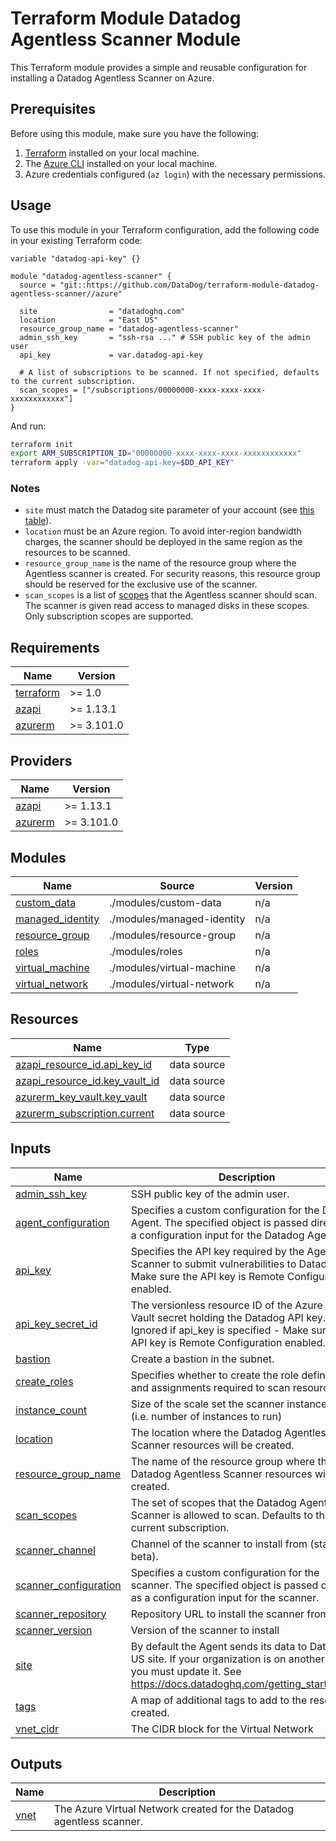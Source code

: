 # Terraform Module Datadog Agentless Scanner Module

This Terraform module provides a simple and reusable configuration for installing a Datadog Agentless Scanner on Azure.

## Prerequisites

Before using this module, make sure you have the following:

1. [Terraform](https://www.terraform.io/) installed on your local machine.
2. The [Azure CLI](https://learn.microsoft.com/cli/azure/) installed on your local machine.
3. Azure credentials configured (`az login`) with the necessary permissions.

## Usage

To use this module in your Terraform configuration, add the following code in your existing Terraform code:

```hcl
variable "datadog-api-key" {}

module "datadog-agentless-scanner" {
  source = "git::https://github.com/DataDog/terraform-module-datadog-agentless-scanner//azure"

  site                = "datadoghq.com"
  location            = "East US"
  resource_group_name = "datadog-agentless-scanner"
  admin_ssh_key       = "ssh-rsa ..." # SSH public key of the admin user
  api_key             = var.datadog-api-key

  # A list of subscriptions to be scanned. If not specified, defaults to the current subscription.
  scan_scopes = ["/subscriptions/00000000-xxxx-xxxx-xxxx-xxxxxxxxxxxx"]
}
```

And run:
```sh
terraform init
export ARM_SUBSCRIPTION_ID="00000000-xxxx-xxxx-xxxx-xxxxxxxxxxxx"
terraform apply -var="datadog-api-key=$DD_API_KEY"
```

### Notes

- `site` must match the Datadog site parameter of your account (see [this table](https://docs.datadoghq.com/getting_started/site/#access-the-datadog-site)).
- `location` must be an Azure region. To avoid inter-region bandwidth charges,
  the scanner should be deployed in the same region as the resources to be scanned.
- `resource_group_name` is the name of the resource group where the Agentless scanner
  is created. For security reasons, this resource group should be reserved for
  the exclusive use of the scanner.
- `scan_scopes` is a list of [scopes](https://learn.microsoft.com/azure/role-based-access-control/scope-overview)
  that the Agentless scanner should scan. The scanner is given read access to managed
  disks in these scopes. Only subscription scopes are supported.


<!-- BEGIN_TF_DOCS -->
## Requirements

| Name | Version |
|------|---------|
| <a name="requirement_terraform"></a> [terraform](#requirement\_terraform) | >= 1.0 |
| <a name="requirement_azapi"></a> [azapi](#requirement\_azapi) | >= 1.13.1 |
| <a name="requirement_azurerm"></a> [azurerm](#requirement\_azurerm) | >= 3.101.0 |

## Providers

| Name | Version |
|------|---------|
| <a name="provider_azapi"></a> [azapi](#provider\_azapi) | >= 1.13.1 |
| <a name="provider_azurerm"></a> [azurerm](#provider\_azurerm) | >= 3.101.0 |

## Modules

| Name | Source | Version |
|------|--------|---------|
| <a name="module_custom_data"></a> [custom\_data](#module\_custom\_data) | ./modules/custom-data | n/a |
| <a name="module_managed_identity"></a> [managed\_identity](#module\_managed\_identity) | ./modules/managed-identity | n/a |
| <a name="module_resource_group"></a> [resource\_group](#module\_resource\_group) | ./modules/resource-group | n/a |
| <a name="module_roles"></a> [roles](#module\_roles) | ./modules/roles | n/a |
| <a name="module_virtual_machine"></a> [virtual\_machine](#module\_virtual\_machine) | ./modules/virtual-machine | n/a |
| <a name="module_virtual_network"></a> [virtual\_network](#module\_virtual\_network) | ./modules/virtual-network | n/a |

## Resources

| Name | Type |
|------|------|
| [azapi_resource_id.api_key_id](https://registry.terraform.io/providers/Azure/azapi/latest/docs/data-sources/resource_id) | data source |
| [azapi_resource_id.key_vault_id](https://registry.terraform.io/providers/Azure/azapi/latest/docs/data-sources/resource_id) | data source |
| [azurerm_key_vault.key_vault](https://registry.terraform.io/providers/hashicorp/azurerm/latest/docs/data-sources/key_vault) | data source |
| [azurerm_subscription.current](https://registry.terraform.io/providers/hashicorp/azurerm/latest/docs/data-sources/subscription) | data source |

## Inputs

| Name | Description | Type | Default | Required |
|------|-------------|------|---------|:--------:|
| <a name="input_admin_ssh_key"></a> [admin\_ssh\_key](#input\_admin\_ssh\_key) | SSH public key of the admin user. | `string` | n/a | yes |
| <a name="input_agent_configuration"></a> [agent\_configuration](#input\_agent\_configuration) | Specifies a custom configuration for the Datadog Agent. The specified object is passed directly as a configuration input for the Datadog Agent. | `any` | `{}` | no |
| <a name="input_api_key"></a> [api\_key](#input\_api\_key) | Specifies the API key required by the Agentless Scanner to submit vulnerabilities to Datadog - Make sure the API key is Remote Configuration enabled. | `string` | `null` | no |
| <a name="input_api_key_secret_id"></a> [api\_key\_secret\_id](#input\_api\_key\_secret\_id) | The versionless resource ID of the Azure Key Vault secret holding the Datadog API key. Ignored if api\_key is specified - Make sure the API key is Remote Configuration enabled. | `string` | `null` | no |
| <a name="input_bastion"></a> [bastion](#input\_bastion) | Create a bastion in the subnet. | `bool` | `false` | no |
| <a name="input_create_roles"></a> [create\_roles](#input\_create\_roles) | Specifies whether to create the role definitions and assignments required to scan resources. | `bool` | `true` | no |
| <a name="input_instance_count"></a> [instance\_count](#input\_instance\_count) | Size of the scale set the scanner instance is in (i.e. number of instances to run) | `number` | `1` | no |
| <a name="input_location"></a> [location](#input\_location) | The location where the Datadog Agentless Scanner resources will be created. | `string` | n/a | yes |
| <a name="input_resource_group_name"></a> [resource\_group\_name](#input\_resource\_group\_name) | The name of the resource group where the Datadog Agentless Scanner resources will be created. | `string` | n/a | yes |
| <a name="input_scan_scopes"></a> [scan\_scopes](#input\_scan\_scopes) | The set of scopes that the Datadog Agentless Scanner is allowed to scan. Defaults to the current subscription. | `list(string)` | `[]` | no |
| <a name="input_scanner_channel"></a> [scanner\_channel](#input\_scanner\_channel) | Channel of the scanner to install from (stable or beta). | `string` | `"stable"` | no |
| <a name="input_scanner_configuration"></a> [scanner\_configuration](#input\_scanner\_configuration) | Specifies a custom configuration for the scanner. The specified object is passed directly as a configuration input for the scanner. | `any` | `{}` | no |
| <a name="input_scanner_repository"></a> [scanner\_repository](#input\_scanner\_repository) | Repository URL to install the scanner from. | `string` | `"https://apt.datadoghq.com/"` | no |
| <a name="input_scanner_version"></a> [scanner\_version](#input\_scanner\_version) | Version of the scanner to install | `string` | `"0.11"` | no |
| <a name="input_site"></a> [site](#input\_site) | By default the Agent sends its data to Datadog US site. If your organization is on another site, you must update it. See https://docs.datadoghq.com/getting_started/site/ | `string` | `null` | no |
| <a name="input_tags"></a> [tags](#input\_tags) | A map of additional tags to add to the resources created. | `map(string)` | `{}` | no |
| <a name="input_vnet_cidr"></a> [vnet\_cidr](#input\_vnet\_cidr) | The CIDR block for the Virtual Network | `string` | `"10.0.0.0/16"` | no |

## Outputs

| Name | Description |
|------|-------------|
| <a name="output_vnet"></a> [vnet](#output\_vnet) | The Azure Virtual Network created for the Datadog agentless scanner. |
<!-- END_TF_DOCS -->
